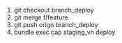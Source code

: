 1. git checkout branch_deploy
2. git merge f/feature
3. git push orign branch_deploy
4. bundle exec cap staging_vn deploy
